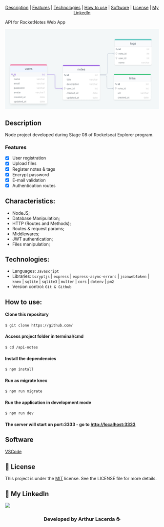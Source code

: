 <p align="center">
 <a href="#Description">Description</a> |
 <a href="#Features">Features</a> | 
 <a href="#Technologies">Technologies</a> |
 <a href="#How to use">How to use</a> |
 <a href="#Software">Software</a> |
 <a href="#License">License</a> |
 <a href="#MyLinkedIn">My LinkedIn</a> 
</p>

API for RocketNotes Web App

![image](./.github/preview.png)

<div id="Description">

## Description

Node project developed during Stage 08 of Rocketseat Explorer program.

</div>
<div id="Features">

### Features

- [x] User registration
- [x] Upload files
- [x] Register notes & tags
- [x] Encrypt password
- [x] E-mail validation
- [x] Authentication routes

</div>
<div id="Characteristics">

## Characteristics:

- NodeJS;
- Database Manipulation;
- HTTP (Routes and Methods);
- Routes & request params;
- Middlewares;
- JWT authentication;
- Files manipulation;

</div>
<div id="Technologies">

## Technologies:

- Languages: `Javascript`
- Libraries: `bcryptjs` | `express` | `express-async-errors` | `jsonwebtoken` | `knex` | `sqlite` | `sqlite3` | `multer` | `cors` | `dotenv` | `pm2`
- Version control: `Git & Github`

</div>
<div id="How to use">

## How to use:

#### Clone this repository

```bash
$ git clone https://github.com/
```

#### Access project folder in terminal/cmd

```bash
$ cd /api-notes
```

#### Install the dependencies

```bash
$ npm install
```

#### Run as migrate knex

```bash
$ npm run migrate
```

#### Run the application in development mode

```bash
$ npm run dev
```

#### The server will start on port:3333 - go to <http://localhost:3333>

</div>
<div id="Software">

## Software

[VSCode](https://insiders.vscode.dev/)

</div>
<div id="License">

## 📝 License

This project is under the [MIT]() license. See the LICENSE file for more details.

</div>
<div id="MyLinkedIn">

## 🔎 My LinkedIn

<a href="https://www.linkedin.com/in/arks-lacerda/"><img src="https://img.shields.io/badge/LinkedIn-0077B5?style=for-the-badge&logo=linkedin&logoColor=white"/></a>

<h3 align="center">Developed by Arthur Lacerda ☕</h3>
</div>
